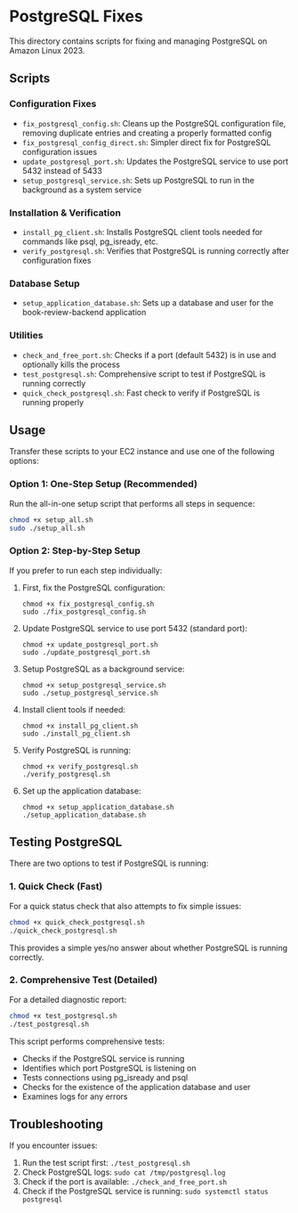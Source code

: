 # PostgreSQL Fixes

This directory contains scripts for fixing and managing PostgreSQL on Amazon Linux 2023.

## Scripts

### Configuration Fixes
- `fix_postgresql_config.sh`: Cleans up the PostgreSQL configuration file, removing duplicate entries and creating a properly formatted config
- `fix_postgresql_config_direct.sh`: Simpler direct fix for PostgreSQL configuration issues
- `update_postgresql_port.sh`: Updates the PostgreSQL service to use port 5432 instead of 5433
- `setup_postgresql_service.sh`: Sets up PostgreSQL to run in the background as a system service

### Installation & Verification
- `install_pg_client.sh`: Installs PostgreSQL client tools needed for commands like psql, pg_isready, etc.
- `verify_postgresql.sh`: Verifies that PostgreSQL is running correctly after configuration fixes

### Database Setup
- `setup_application_database.sh`: Sets up a database and user for the book-review-backend application

### Utilities
- `check_and_free_port.sh`: Checks if a port (default 5432) is in use and optionally kills the process
- `test_postgresql.sh`: Comprehensive script to test if PostgreSQL is running correctly
- `quick_check_postgresql.sh`: Fast check to verify if PostgreSQL is running properly

## Usage

Transfer these scripts to your EC2 instance and use one of the following options:

### Option 1: One-Step Setup (Recommended)

Run the all-in-one setup script that performs all steps in sequence:

```bash
chmod +x setup_all.sh
sudo ./setup_all.sh
```

### Option 2: Step-by-Step Setup

If you prefer to run each step individually:

1. First, fix the PostgreSQL configuration:
   ```
   chmod +x fix_postgresql_config.sh
   sudo ./fix_postgresql_config.sh
   ```

2. Update PostgreSQL service to use port 5432 (standard port):
   ```
   chmod +x update_postgresql_port.sh
   sudo ./update_postgresql_port.sh
   ```

3. Setup PostgreSQL as a background service:
   ```
   chmod +x setup_postgresql_service.sh
   sudo ./setup_postgresql_service.sh
   ```

4. Install client tools if needed:
   ```
   chmod +x install_pg_client.sh
   sudo ./install_pg_client.sh
   ```

5. Verify PostgreSQL is running:
   ```
   chmod +x verify_postgresql.sh
   ./verify_postgresql.sh
   ```

6. Set up the application database:
   ```
   chmod +x setup_application_database.sh
   ./setup_application_database.sh
   ```

## Testing PostgreSQL

There are two options to test if PostgreSQL is running:

### 1. Quick Check (Fast)

For a quick status check that also attempts to fix simple issues:

```bash
chmod +x quick_check_postgresql.sh
./quick_check_postgresql.sh
```

This provides a simple yes/no answer about whether PostgreSQL is running correctly.

### 2. Comprehensive Test (Detailed)

For a detailed diagnostic report:

```bash
chmod +x test_postgresql.sh
./test_postgresql.sh
```

This script performs comprehensive tests:
- Checks if the PostgreSQL service is running
- Identifies which port PostgreSQL is listening on
- Tests connections using pg_isready and psql
- Checks for the existence of the application database and user
- Examines logs for any errors

## Troubleshooting

If you encounter issues:

1. Run the test script first: `./test_postgresql.sh`
2. Check PostgreSQL logs: `sudo cat /tmp/postgresql.log`
3. Check if the port is available: `./check_and_free_port.sh`
4. Check if the PostgreSQL service is running: `sudo systemctl status postgresql`
